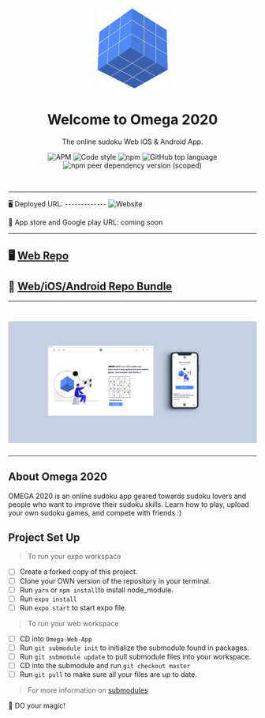 <h1 align="center"><img src="assets/omega-logo.png" /></h1>

<h1 align="center">Welcome to Omega 2020</h1>
<p align="center">The online sudoku Web iOS & Android App.</p>

<div align="center">

![APM](https://img.shields.io/apm/l/vim-mode?style=for-the-badge)
![Code style](https://img.shields.io/badge/code_style-prettier-ff69b4.svg?style=for-the-badge)
![npm](https://img.shields.io/npm/v/npm?style=for-the-badge)
![GitHub top language](https://img.shields.io/github/languages/top/JessicaDosseh/Omega-Expo?color=yellow&style=for-the-badge)
![npm peer dependency version (scoped)](https://img.shields.io/npm/dependency-version/eslint-config/dev/eslint?color=blueviolet&style=for-the-badge)


</div>

<br>

---

:desktop_computer: Deployed URL: ------------- ![Website](https://img.shields.io/website?color=green&style=flat-square&url=https%3A%2F%2Fomega2020.netlify.app%2F)

:iphone: App store and Google play URL: coming soon


---

## :desktop_computer:  [Web Repo](https://github.com/JessicaDosseh/Omega-Web-App.git)  

## :iphone: [Web/iOS/Android Repo Bundle](https://github.com/JessicaDosseh/Omega-Expo.git) 

---

<h1 align="center"><img src="assets/web-mobile-app.png" /></h1>

---

## About Omega 2020

OMEGA 2020 is an online sudoku app geared towards sudoku lovers and people who want to improve their sudoku skills.
Learn how to play, upload your own sudoku games, and compete with friends :)

## Project Set Up

> To run your expo workspace 
- [ ] Create a forked copy of this project.
- [ ] Clone your OWN version of the repository in your terminal. 
- [ ] Run `yarn` or `npm install`to install node_module.
- [ ] Run `expo install`
- [ ] Run `expo start` to start expo file. 

> To run your web workspace 
- [ ] CD into `Omega-Web-App`
- [ ] Run `git submodule init` to initialize the submodule found in packages. 
- [ ] Run `git submodule update` to pull submodule files into your workspace. 
- [ ] CD into the submodule and run `git checkout master`
- [ ] Run `git pull` to make sure all your files are up to date. 
> For more information on [submodules](https://chrisjean.com/git-submodules-adding-using-removing-and-updating/)

:rocket:  DO your magic! 
